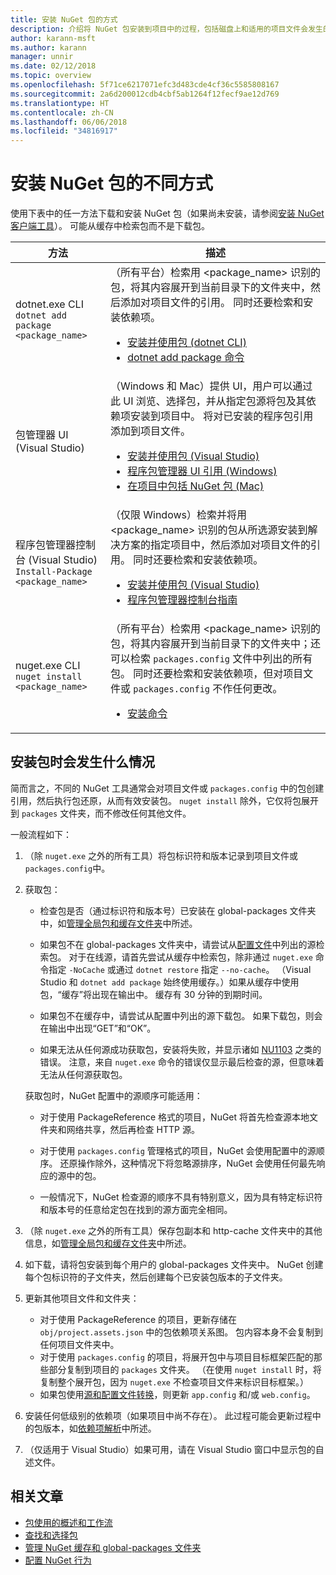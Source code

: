 ```yaml
---
title: 安装 NuGet 包的方式
description: 介绍将 NuGet 包安装到项目中的过程，包括磁盘上和适用的项目文件会发生的情况。
author: karann-msft
ms.author: karann
manager: unnir
ms.date: 02/12/2018
ms.topic: overview
ms.openlocfilehash: 5f71ce6217071efc3d483cde4cf36c5585808167
ms.sourcegitcommit: 2a6d200012cdb4cbf5ab1264f12fecf9ae12d769
ms.translationtype: HT
ms.contentlocale: zh-CN
ms.lasthandoff: 06/06/2018
ms.locfileid: "34816917"
---
```

# <a name="different-ways-to-install-a-nuget-package"></a>安装 NuGet 包的不同方式

使用下表中的任一方法下载和安装 NuGet 包（如果尚未安装，请参阅[安装 NuGet 客户端工具](../install-nuget-client-tools.md)）。 可能从缓存中检索包而不是下载包。

| 方法 | 描述 |
| --- | --- |
| dotnet.exe CLI<br/>`dotnet add package <package_name>` | （所有平台）检索用 \<package_name\> 识别的包，将其内容展开到当前目录下的文件夹中，然后添加对项目文件的引用。 同时还要检索和安装依赖项。<ul><li>[安装并使用包 (dotnet CLI)](../quickstart/install-and-use-a-package-using-the-dotnet-cli.md)</li><li>[dotnet add package 命令](/dotnet/core/tools/dotnet-add-package)</li></ul> |
| 包管理器 UI (Visual Studio) | （Windows 和 Mac）提供 UI，用户可以通过此 UI 浏览、选择包，并从指定包源将包及其依赖项安装到项目中。 将对已安装的程序包引用添加到项目文件。<ul><li>[安装并使用包 (Visual Studio)](../quickstart/install-and-use-a-package-in-visual-studio.md)</li><li>[程序包管理器 UI 引用 (Windows)](../tools/package-manager-ui.md)</li><li>[在项目中包括 NuGet 包 (Mac)](/visualstudio/mac/nuget-walkthrough)</li></ul> |
| 程序包管理器控制台 (Visual Studio)<br/>`Install-Package <package_name>` | （仅限 Windows）检索并将用 \<package_name\> 识别的包从所选源安装到解决方案的指定项目中，然后添加对项目文件的引用。 同时还要检索和安装依赖项。<ul><li>[安装并使用包 (Visual Studio)](../quickstart/install-and-use-a-package-in-visual-studio.md)</li><li>[程序包管理器控制台指南](../tools/package-manager-console.md)</li></ul> |
| nuget.exe CLI<br/>`nuget install <package_name>` | （所有平台）检索用 \<package_name\> 识别的包，将其内容展开到当前目录下的文件夹中；还可以检索 `packages.config` 文件中列出的所有包。 同时还要检索和安装依赖项，但对项目文件或 `packages.config` 不作任何更改。<ul><li>[安装命令](../tools/cli-ref-install.md)</li></ul> |

## <a name="what-happens-when-a-package-is-installed"></a>安装包时会发生什么情况

简而言之，不同的 NuGet 工具通常会对项目文件或 `packages.config` 中的包创建引用，然后执行包还原，从而有效安装包。 `nuget install` 除外，它仅将包展开到 `packages` 文件夹，而不修改任何其他文件。

一般流程如下：

1. （除 `nuget.exe` 之外的所有工具）将包标识符和版本记录到项目文件或 `packages.config`中。

2. 获取包：
   - 检查包是否（通过标识符和版本号）已安装在 global-packages 文件夹中，如[管理全局包和缓存文件夹](managing-the-global-packages-and-cache-folders.md)中所述。

   - 如果包不在 global-packages 文件夹中，请尝试从[配置文件](Configuring-NuGet-Behavior.md)中列出的源检索包。 对于在线源，请首先尝试从缓存中检索包，除非通过 `nuget.exe` 命令指定 `-NoCache` 或通过 `dotnet restore` 指定 `--no-cache`。 （Visual Studio 和 `dotnet add package` 始终使用缓存。）如果从缓存中使用包，“缓存”将出现在输出中。 缓存有 30 分钟的到期时间。

   - 如果包不在缓存中，请尝试从配置中列出的源下载包。 如果下载包，则会在输出中出现“GET”和“OK”。

   - 如果无法从任何源成功获取包，安装将失败，并显示诸如 [NU1103](../reference/errors-and-warnings.md#nu1103) 之类的错误。 注意，来自 `nuget.exe` 命令的错误仅显示最后检查的源，但意味着无法从任何源获取包。

   获取包时，NuGet 配置中的源顺序可能适用：

   - 对于使用 PackageReference 格式的项目，NuGet 将首先检查源本地文件夹和网络共享，然后再检查 HTTP 源。

   - 对于使用 `packages.config` 管理格式的项目，NuGet 会使用配置中的源顺序。 还原操作除外，这种情况下将忽略源排序，NuGet 会使用任何最先响应的源中的包。

   - 一般情况下，NuGet 检查源的顺序不具有特别意义，因为具有特定标识符和版本号的任意给定包在找到的源方面完全相同。

3. （除 `nuget.exe` 之外的所有工具）保存包副本和 http-cache 文件夹中的其他信息，如[管理全局包和缓存文件夹](managing-the-global-packages-and-cache-folders.md)中所述。

4. 如下载，请将包安装到每个用户的 global-packages 文件夹中。 NuGet 创建每个包标识符的子文件夹，然后创建每个已安装包版本的子文件夹。

5. 更新其他项目文件和文件夹：

    - 对于使用 PackageReference 的项目，更新存储在 `obj/project.assets.json` 中的包依赖项关系图。 包内容本身不会复制到任何项目文件夹中。
    - 对于使用 `packages.config` 的项目，将展开包中与项目目标框架匹配的那些部分复制到项目的 `packages` 文件夹。 （在使用 `nuget install` 时，将复制整个展开包，因为 `nuget.exe` 不检查项目文件来标识目标框架。）
    - 如果包使用[源和配置文件转换](../create-packages/source-and-config-file-transformations.md)，则更新 `app.config` 和/或 `web.config`。

6. 安装任何低级别的依赖项（如果项目中尚不存在）。 此过程可能会更新过程中的包版本，如[依赖项解析](../consume-packages/dependency-resolution.md)中所述。

7. （仅适用于 Visual Studio）如果可用，请在 Visual Studio 窗口中显示包的自述文件。

## <a name="related-articles"></a>相关文章

- [包使用的概述和工作流](../consume-packages/overview-and-workflow.md)
- [查找和选择包](../consume-packages/finding-and-choosing-packages.md)
- [管理 NuGet 缓存和 global-packages 文件夹](managing-the-global-packages-and-cache-folders.md)
- [配置 NuGet 行为](../consume-packages/configuring-nuget-behavior.md)

